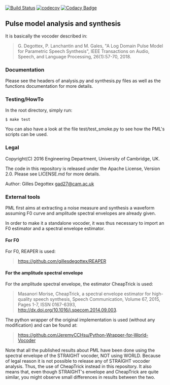 [![Build Status](https://travis-ci.org/gillesdegottex/pulsemodel.svg?branch=master)](https://travis-ci.org/gillesdegottex/pulsemodel)
[![codecov](https://codecov.io/gh/gillesdegottex/pulsemodel/branch/master/graph/badge.svg)](https://codecov.io/gh/gillesdegottex/pulsemodel)
[![Codacy Badge](https://api.codacy.com/project/badge/Grade/c9fbe9dc053046349c7cca95b8ce6404)](https://www.codacy.com/app/gillesdegottex/pulsemodel?utm_source=github.com&amp;utm_medium=referral&amp;utm_content=gillesdegottex/pulsemodel&amp;utm_campaign=Badge_Grade)


## Pulse model analysis and synthesis

It is basically the vocoder described in:
> G. Degottex, P. Lanchantin and M. Gales, "A Log Domain Pulse Model for Parametric
>    Speech Synthesis", IEEE Transactions on Audio, Speech, and Language Processing,
>    26(1):57-70, 2018.

### Documentation
Please see the headers of analysis.py and synthesis.py files as well as the
functions documentation for more details.

### Testing/HowTo
In the root directory, simply run:
```make
$ make test
```

You can also have a look at the file test/test_smoke.py to see how the PML's scripts can be used.

### Legal

Copyright(C) 2016 Engineering Department, University of Cambridge, UK.

The code in this repository is released under the Apache License, Version 2.0.
Please see LICENSE.md for more details.

Author: Gilles Degottex <gad27@cam.ac.uk>

### External tools
PML first aims at extracting a noise measure and synthesis a waveform assuming F0 curve and amplitude spectral envelopes are already given.

In order to make it a standalone vocoder, it was thus necessary to import an F0 estimator and a spectral envelope estimator.

#### For F0
For F0, REAPER is used:
> https://github.com/gillesdegottex/REAPER

#### For the amplitude spectral envelope
For the amplitude spectral envelope, the estimator CheapTrick is used:

> Masanori Morise, CheapTrick, a spectral envelope estimator for high-quality speech synthesis, Speech Communication, Volume 67, 2015, Pages 1-7, ISSN 0167-6393, http://dx.doi.org/10.1016/j.specom.2014.09.003.

The python wrapper of the original implementation is used (without any modification) and can be found at:
> https://github.com/JeremyCCHsu/Python-Wrapper-for-World-Vocoder

Note that all the published results about PML have been done using the spectral envelope of the STRAIGHT vocoder, NOT using WORLD.
Because of legal reason it is not possible to release any of STRAIGHT vocoder analysis. Thus, the use of CheapTrick instead in this repository.
It also means that, even though STRAIGHT's envelope and CheapTrick are quite similar, you might observe small differences in results between the two.
